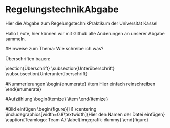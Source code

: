 # RegelungstechnikAbgabe
Hier die Abgabe zum RegelungstechnikPraktikum der Universität Kassel

Hallo Leute, hier können wir mit Github alle Änderungen an unserer Abgabe sammeln. 

#Hinweise zum Thema: Wie schreibe ich was?

Überschriften bauen:

\section{Überschrift}
\subsection{Unterüberschrift}
\subsubsection{Unterunterüberschrift}

#Nummerierungen
\begin{enumerate}
\item Hier einfach reinschreiben
\end{enumerate}

#Aufzählung
\begin{itemize}
\item
\end{itemize}

#Bild einfügen
\begin{figure}[H]
	\centering
	\includegraphics[width=0.8\textwidth]{Hier den Namen der Datei einfügen}
	\caption{Teamlogo: Team A}
	\label{img:grafik-dummy}
\end{figure}
